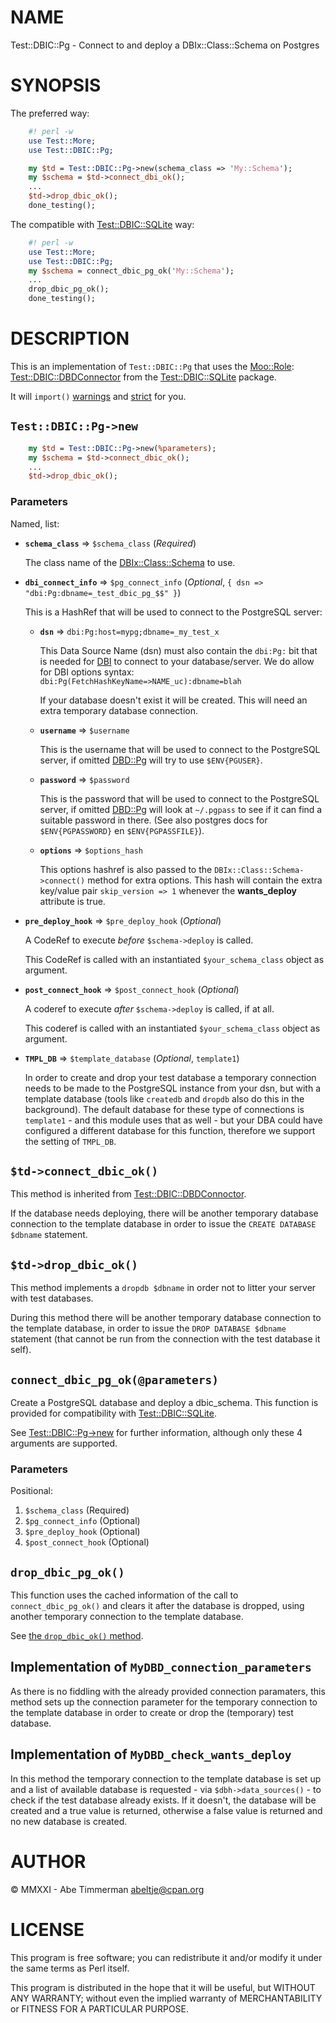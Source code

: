 # NAME

Test::DBIC::Pg - Connect to and deploy a DBIx::Class::Schema on Postgres

# SYNOPSIS

The preferred way:

```perl
    #! perl -w
    use Test::More;
    use Test::DBIC::Pg;

    my $td = Test::DBIC::Pg->new(schema_class => 'My::Schema');
    my $schema = $td->connect_dbi_ok();
    ...
    $td->drop_dbic_ok();
    done_testing();
```

The compatible with
[Test::DBIC::SQLite](https://metacpan.org/pod/Test%3A%3ADBIC%3A%3ASQLite) way:

```perl
    #! perl -w
    use Test::More;
    use Test::DBIC::Pg;
    my $schema = connect_dbic_pg_ok('My::Schema');
    ...
    drop_dbic_pg_ok();
    done_testing();
```

# DESCRIPTION

This is an implementation of `Test::DBIC::Pg` that uses the [Moo::Role](https://metacpan.org/pod/Moo%3A%3ARole):
[Test::DBIC::DBDConnector](https://metacpan.org/pod/Test%3A%3ADBIC%3A%3ADBDConnector) from the [Test::DBIC::SQLite](https://metacpan.org/pod/Test%3A%3ADBIC%3A%3ASQLite) package.

It will `import()` [warnings](https://metacpan.org/pod/warnings) and [strict](https://metacpan.org/pod/strict) for you.

## `Test::DBIC::Pg->new`

```perl
    my $td = Test::DBIC::Pg->new(%parameters);
    my $schema = $td->connect_dbic_ok();
    ...
    $td->drop_dbic_ok();
```

### Parameters

Named, list:

- **`schema_class`** => `$schema_class` (_Required_)

    The class name of the [DBIx::Class::Schema](https://metacpan.org/pod/DBIx%3A%3AClass%3A%3ASchema) to use.


- **`dbi_connect_info`** => `$pg_connect_info` (_Optional_,
`{ dsn => "dbi:Pg:dbname=_test_dbic_pg_$$" }`)

    This is a HashRef that will be used to connect to the PostgreSQL server:

    - **`dsn`** => `dbi:Pg:host=mypg;dbname=_my_test_x`

        This Data Source Name (dsn) must also contain the `dbi:Pg:` bit that is needed
        for [DBI](https://metacpan.org/pod/DBI) to connect to your database/server.
        We do allow for DBI options syntax: `dbi:Pg(FetchHashKeyName=>NAME_uc):dbname=blah`

        If your database doesn't exist it will be created. This will need an extra
        temporary database connection.

    - **`username`** => `$username`

        This is the username that will be used to connect to the PostgreSQL server, if
        omitted [DBD::Pg](https://metacpan.org/pod/DBD%3A%3APg) will try to use `$ENV{PGUSER}`.

    - **`password`** => `$password`

        This is the password that will be used to connect to the PostgreSQL server, if
        omitted [DBD::Pg](https://metacpan.org/pod/DBD%3A%3APg) will look at `~/.pgpass` to see if it can find a suitable
        password in there. (See also postgres docs for `$ENV{PGPASSWORD}` en
        `$ENV{PGPASSFILE}`).

    - **`options`** => `$options_hash`

        This options hashref is also passed to the `DBIx::Class::Schema->connect()`
        method for extra options. This hash will contain the extra key/value pair `skip_version => 1` whenever the **wants\_deploy** attribute is true.


- **`pre_deploy_hook`** => `$pre_deploy_hook` (_Optional_)

    A CodeRef to execute _before_ `$schema->deploy` is called.

    This CodeRef is called with an instantiated `$your_schema_class` object as argument.


- **`post_connect_hook`** => `$post_connect_hook` (_Optional_)

    A coderef to execute _after_ `$schema->deploy` is called, if at all.

    This coderef is called with an instantiated `$your_schema_class` object as argument.


- **`TMPL_DB`** => `$template_database` (_Optional_, `template1`)

    In order to create and drop your test database a temporary connection needs to
    be made to the PostgreSQL instance from your dsn, but with a template database
    (tools like `createdb` and `dropdb` also do this in the background).
    The default database for these type of connections is `template1` - and this
    module uses that as well - but your DBA could have configured a different
    database for this function, therefore we support the setting of `TMPL_DB`.

## `$td->connect_dbic_ok()`

This method is inherited from [Test::DBIC::DBDConnoctor](https://metacpan.org/pod/Test%3A%3ADBIC%3A%3ADBDConnoctor).

If the database needs deploying, there will be another temporary database
connection to the template database in order to issue the `CREATE DATABASE
$dbname` statement.

## `$td->drop_dbic_ok()`

This method implements a `dropdb $dbname` in order not to litter your
server with test databases.

During this method there will be another temporary database connection to the
template database, in order to issue the `DROP DATABASE $dbname` statement
(that cannot be run from the connection with the test database it self).

## `connect_dbic_pg_ok(@parameters)`

Create a PostgreSQL database and deploy a dbic\_schema. This function is provided
for compatibility with [Test::DBIC::SQLite](https://metacpan.org/pod/Test%3A%3ADBIC%3A%3ASQLite).

See [Test::DBIC::Pg->new](#test-dbic-pg-new) for further information,
although only these 4 arguments are supported.

### Parameters

Positional:

1. `$schema_class` (Required)
2. `$pg_connect_info` (Optional)
3. `$pre_deploy_hook` (Optional)
4. `$post_connect_hook` (Optional)

## `drop_dbic_pg_ok()`

This function uses the cached information of the call to `connect_dbic_pg_ok()`
and clears it after the database is dropped, using another temporary connection
to the template database.

See [the `drop_dbic_ok()` method](#-td-drop_dbic_ok-).

## Implementation of `MyDBD_connection_parameters`

As there is no fiddling with the already provided connection paramaters, this
method sets up the connection parameter for the temporary connection to the
template database in order to create or drop the (temporary) test database.

## Implementation of `MyDBD_check_wants_deploy`

In this method the temporary connection to the template database is set up and a
list of available database is requested - via `$dbh->data_sources()` - to
check if the test database already exists. If it doesn't, the database will be
created and a true value is returned, otherwise a false value is returned and no
new database is created.

# AUTHOR

© MMXXI - Abe Timmerman <abeltje@cpan.org>

# LICENSE

This program is free software; you can redistribute it and/or modify
it under the same terms as Perl itself.

This program is distributed in the hope that it will be useful,
but WITHOUT ANY WARRANTY; without even the implied warranty of
MERCHANTABILITY or FITNESS FOR A PARTICULAR PURPOSE.
